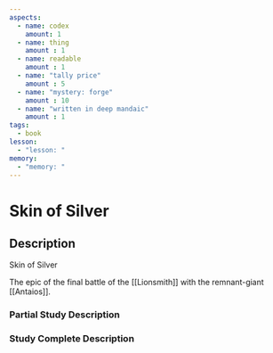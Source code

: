 ```yaml
---
aspects: 
  - name: codex
    amount: 1
  - name: thing
    amount : 1
  - name: readable
    amount : 1
  - name: "tally price"
    amount : 5
  - name: "mystery: forge"
    amount : 10
  - name: "written in deep mandaic"
    amount : 1
tags:
  - book
lesson:
  - "lesson: "
memory:
  - "memory: "
---
```


# Skin of Silver

## Description
Skin of Silver

The epic of the final battle of the [[Lionsmith]] with the remnant-giant [[Antaios]].
### Partial Study Description

### Study Complete Description
